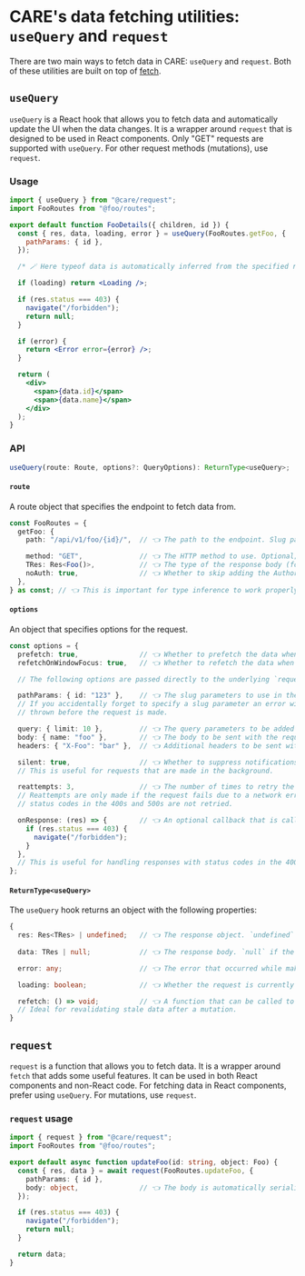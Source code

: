 # CARE's data fetching utilities: `useQuery` and `request`

There are two main ways to fetch data in CARE: `useQuery` and `request`. Both of these utilities are built on top of [fetch](https://developer.mozilla.org/en-US/docs/Web/API/Fetch_API/Using_Fetch).

## `useQuery`

`useQuery` is a React hook that allows you to fetch data and automatically update the UI when the data changes. It is
a wrapper around `request` that is designed to be used in React components. Only "GET" requests are supported with `useQuery`. For other request methods (mutations), use `request`.

### Usage

```jsx
import { useQuery } from "@care/request";
import FooRoutes from "@foo/routes";

export default function FooDetails({ children, id }) {
  const { res, data, loading, error } = useQuery(FooRoutes.getFoo, {
    pathParams: { id },
  });

  /* 🪄 Here typeof data is automatically inferred from the specified route. */

  if (loading) return <Loading />;

  if (res.status === 403) {
    navigate("/forbidden");
    return null;
  }

  if (error) {
    return <Error error={error} />;
  }

  return (
    <div>
      <span>{data.id}</span>
      <span>{data.name}</span>
    </div>
  );
}
```

### API

```ts
useQuery(route: Route, options?: QueryOptions): ReturnType<useQuery>;
```

#### `route`

A route object that specifies the endpoint to fetch data from.

```ts
const FooRoutes = {
  getFoo: {
    path: "/api/v1/foo/{id}/",  // 👈 The path to the endpoint. Slug parameters can be specified using curly braces.

    method: "GET",              // 👈 The HTTP method to use. Optional; defaults to "GET".
    TRes: Res<Foo()>,           // 👈 The type of the response body (for type inference).
    noAuth: true,               // 👈 Whether to skip adding the Authorization header to the request.
  },
} as const; // 👈 This is important for type inference to work properly.
```

#### `options`

An object that specifies options for the request.

```ts
const options = {
  prefetch: true,               // 👈 Whether to prefetch the data when the component mounts.
  refetchOnWindowFocus: true,   // 👈 Whether to refetch the data when the window regains focus.

  // The following options are passed directly to the underlying `request` function.

  pathParams: { id: "123" },    // 👈 The slug parameters to use in the path.
  // If you accidentally forget to specify a slug parameter an error will be 
  // thrown before the request is made.

  query: { limit: 10 },         // 👈 The query parameters to be added to the request URL.
  body: { name: "foo" },        // 👈 The body to be sent with the request.
  headers: { "X-Foo": "bar" },  // 👈 Additional headers to be sent with the request. (Coming soon...)

  silent: true,                 // 👈 Whether to suppress notifications for this request.
  // This is useful for requests that are made in the background.

  reattempts: 3,                // 👈 The number of times to retry the request if it fails.
  // Reattempts are only made if the request fails due to a network error. Responses with
  // status codes in the 400s and 500s are not retried.

  onResponse: (res) => {        // 👈 An optional callback that is called after the response is received.
    if (res.status === 403) {
      navigate("/forbidden");
    }
  },
  // This is useful for handling responses with status codes in the 400s and 500s for a specific request.
};
```

#### `ReturnType<useQuery>`

The `useQuery` hook returns an object with the following properties:

```ts
{
  res: Res<TRes> | undefined;   // 👈 The response object. `undefined` if the request has not been made yet.
  
  data: TRes | null;            // 👈 The response body. `null` if the request has not been made yet.

  error: any;                   // 👈 The error that occurred while making the request if any.

  loading: boolean;             // 👈 Whether the request is currently in progress.

  refetch: () => void;          // 👈 A function that can be called to refetch the data. 
  // Ideal for revalidating stale data after a mutation.
}
```

## `request`

`request` is a function that allows you to fetch data. It is a wrapper around `fetch` that adds some useful features. It can be used in both React components and non-React code. For fetching data in React components, prefer using `useQuery`. For mutations, use `request`.

### `request` usage

```ts
import { request } from "@care/request";
import FooRoutes from "@foo/routes";

export default async function updateFoo(id: string, object: Foo) {
  const { res, data } = await request(FooRoutes.updateFoo, {
    pathParams: { id },
    body: object,               // 👈 The body is automatically serialized to JSON.
  });

  if (res.status === 403) {
    navigate("/forbidden");
    return null;
  }

  return data;
}
```
